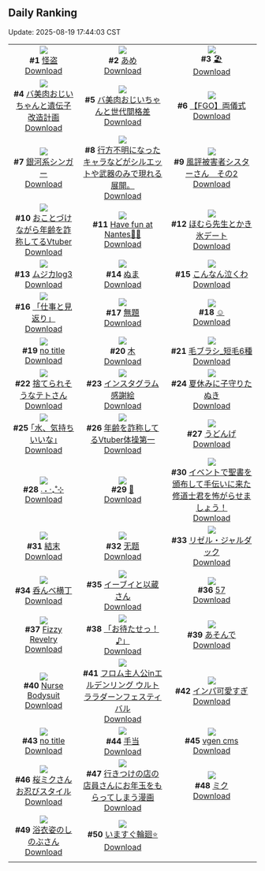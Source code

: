 ## Daily Ranking
Update: 2025-08-19 17:44:03 CST

|      |      |      |
| :----: | :----: | :----: |
| ![](https://i.pixiv.re/c/240x480/img-master/img/2025/08/17/17/58/54/134000762_p0_master1200.jpg)<br>**#1** [怪盗](https://www.pixiv.net/artworks/134000762)<br>[Download](https://i.pixiv.re/img-original/img/2025/08/17/17/58/54/134000762_p0.jpg) | ![](https://i.pixiv.re/c/240x480/img-master/img/2025/08/17/00/27/05/133974944_p0_master1200.jpg)<br>**#2** [あめ](https://www.pixiv.net/artworks/133974944)<br>[Download](https://i.pixiv.re/img-original/img/2025/08/17/00/27/05/133974944_p0.png) | ![](https://i.pixiv.re/c/240x480/img-master/img/2025/08/17/00/32/03/133975193_p0_master1200.jpg)<br>**#3** [🏖️](https://www.pixiv.net/artworks/133975193)<br>[Download](https://i.pixiv.re/img-original/img/2025/08/17/00/32/03/133975193_p0.jpg) |
| ![](https://i.pixiv.re/c/240x480/img-master/img/2025/08/18/00/01/05/134018359_p0_master1200.jpg)<br>**#4** [バ美肉おじいちゃんと遺伝子改造計画](https://www.pixiv.net/artworks/134018359)<br>[Download](https://i.pixiv.re/img-original/img/2025/08/18/00/01/05/134018359_p0.jpg) | ![](https://i.pixiv.re/c/240x480/img-master/img/2025/08/17/00/00/27/133973491_p0_master1200.jpg)<br>**#5** [バ美肉おじいちゃんと世代間格差](https://www.pixiv.net/artworks/133973491)<br>[Download](https://i.pixiv.re/img-original/img/2025/08/17/00/00/27/133973491_p0.jpg) | ![](https://i.pixiv.re/c/240x480/img-master/img/2025/08/18/00/07/44/134018870_p0_master1200.jpg)<br>**#6** [【FGO】両儀式](https://www.pixiv.net/artworks/134018870)<br>[Download](https://i.pixiv.re/img-original/img/2025/08/18/00/07/44/134018870_p0.jpg) |
| ![](https://i.pixiv.re/c/240x480/img-master/img/2025/08/17/15/55/31/133996600_p0_master1200.jpg)<br>**#7** [銀河系シンガー](https://www.pixiv.net/artworks/133996600)<br>[Download](https://i.pixiv.re/img-original/img/2025/08/17/15/55/31/133996600_p0.jpg) | ![](https://i.pixiv.re/c/240x480/img-master/img/2025/08/17/07/38/38/133983980_p0_master1200.jpg)<br>**#8** [行方不明になったキャラなどがシルエットや武器のみで現れる展開。](https://www.pixiv.net/artworks/133983980)<br>[Download](https://i.pixiv.re/img-original/img/2025/08/17/07/38/38/133983980_p0.jpg) | ![](https://i.pixiv.re/c/240x480/img-master/img/2025/08/17/08/02/25/133984463_p0_master1200.jpg)<br>**#9** [風評被害者シスターさん　その2](https://www.pixiv.net/artworks/133984463)<br>[Download](https://i.pixiv.re/img-original/img/2025/08/17/08/02/25/133984463_p0.png) |
| ![](https://i.pixiv.re/c/240x480/img-master/img/2025/08/17/21/41/15/134010736_p0_master1200.jpg)<br>**#10** [おことづけながら年齢を詐称してるVtuber](https://www.pixiv.net/artworks/134010736)<br>[Download](https://i.pixiv.re/img-original/img/2025/08/17/21/41/15/134010736_p0.png) | ![](https://i.pixiv.re/c/240x480/img-master/img/2025/08/17/16/52/53/133998503_p0_master1200.jpg)<br>**#11** [Have fun at Nantes🚢🚢](https://www.pixiv.net/artworks/133998503)<br>[Download](https://i.pixiv.re/img-original/img/2025/08/17/16/52/53/133998503_p0.png) | ![](https://i.pixiv.re/c/240x480/img-master/img/2025/08/17/21/17/52/134009614_p0_master1200.jpg)<br>**#12** [ほむら先生とかき氷デート](https://www.pixiv.net/artworks/134009614)<br>[Download](https://i.pixiv.re/img-original/img/2025/08/17/21/17/52/134009614_p0.png) |
| ![](https://i.pixiv.re/c/240x480/img-master/img/2025/08/17/18/20/11/134001799_p0_master1200.jpg)<br>**#13** [ムジカlog3](https://www.pixiv.net/artworks/134001799)<br>[Download](https://i.pixiv.re/img-original/img/2025/08/17/18/20/11/134001799_p0.jpg) | ![](https://i.pixiv.re/c/240x480/img-master/img/2025/08/17/11/11/58/133988587_p0_master1200.jpg)<br>**#14** [ぬま](https://www.pixiv.net/artworks/133988587)<br>[Download](https://i.pixiv.re/img-original/img/2025/08/17/11/11/58/133988587_p0.jpg) | ![](https://i.pixiv.re/c/240x480/img-master/img/2025/08/17/00/00/34/133973524_p0_master1200.jpg)<br>**#15** [こんなん泣くわ](https://www.pixiv.net/artworks/133973524)<br>[Download](https://i.pixiv.re/img-original/img/2025/08/17/00/00/34/133973524_p0.jpg) |
| ![](https://i.pixiv.re/c/240x480/img-master/img/2025/08/17/19/15/03/134003961_p0_master1200.jpg)<br>**#16** [「仕事と見返り」](https://www.pixiv.net/artworks/134003961)<br>[Download](https://i.pixiv.re/img-original/img/2025/08/17/19/15/03/134003961_p0.jpg) | ![](https://i.pixiv.re/c/240x480/img-master/img/2025/08/17/12/51/45/133991472_p0_master1200.jpg)<br>**#17** [無題](https://www.pixiv.net/artworks/133991472)<br>[Download](https://i.pixiv.re/img-original/img/2025/08/17/12/51/45/133991472_p0.jpg) | ![](https://i.pixiv.re/c/240x480/img-master/img/2025/08/17/05/47/25/133982176_p0_master1200.jpg)<br>**#18** [☺](https://www.pixiv.net/artworks/133982176)<br>[Download](https://i.pixiv.re/img-original/img/2025/08/17/05/47/25/133982176_p0.png) |
| ![](https://i.pixiv.re/c/240x480/img-master/img/2025/08/17/14/54/23/133994723_p0_master1200.jpg)<br>**#19** [no title](https://www.pixiv.net/artworks/133994723)<br>[Download](https://i.pixiv.re/img-original/img/2025/08/17/14/54/23/133994723_p0.jpg) | ![](https://i.pixiv.re/c/240x480/img-master/img/2025/08/17/22/08/16/134012232_p0_master1200.jpg)<br>**#20** [木](https://www.pixiv.net/artworks/134012232)<br>[Download](https://i.pixiv.re/img-original/img/2025/08/17/22/08/16/134012232_p0.png) | ![](https://i.pixiv.re/c/240x480/img-master/img/2025/08/17/06/00/18/133982431_p0_master1200.jpg)<br>**#21** [毛ブラシ_短毛6種](https://www.pixiv.net/artworks/133982431)<br>[Download](https://i.pixiv.re/img-original/img/2025/08/17/06/00/18/133982431_p0.jpg) |
| ![](https://i.pixiv.re/c/240x480/img-master/img/2025/08/17/12/12/17/133990390_p0_master1200.jpg)<br>**#22** [捨てられそうなテトさん](https://www.pixiv.net/artworks/133990390)<br>[Download](https://i.pixiv.re/img-original/img/2025/08/17/12/12/17/133990390_p0.png) | ![](https://i.pixiv.re/c/240x480/img-master/img/2025/08/17/20/28/24/134007042_p0_master1200.jpg)<br>**#23** [インスタグラム感謝絵](https://www.pixiv.net/artworks/134007042)<br>[Download](https://i.pixiv.re/img-original/img/2025/08/17/20/28/24/134007042_p0.jpg) | ![](https://i.pixiv.re/c/240x480/img-master/img/2025/08/18/12/07/27/134033318_p0_master1200.jpg)<br>**#24** [夏休みに子守りたぬき](https://www.pixiv.net/artworks/134033318)<br>[Download](https://i.pixiv.re/img-original/img/2025/08/18/12/07/27/134033318_p0.png) |
| ![](https://i.pixiv.re/c/240x480/img-master/img/2025/08/18/17/13/30/134039932_p0_master1200.jpg)<br>**#25** [｢水、気持ちいいな｣](https://www.pixiv.net/artworks/134039932)<br>[Download](https://i.pixiv.re/img-original/img/2025/08/18/17/13/30/134039932_p0.jpg) | ![](https://i.pixiv.re/c/240x480/img-master/img/2025/08/18/21/21/48/134049156_p0_master1200.jpg)<br>**#26** [年齢を詐称してるVtuber体操第一](https://www.pixiv.net/artworks/134049156)<br>[Download](https://i.pixiv.re/img-original/img/2025/08/18/21/21/48/134049156_p0.png) | ![](https://i.pixiv.re/c/240x480/img-master/img/2025/08/17/04/13/57/133980795_p0_master1200.jpg)<br>**#27** [うどんげ](https://www.pixiv.net/artworks/133980795)<br>[Download](https://i.pixiv.re/img-original/img/2025/08/17/04/13/57/133980795_p0.jpg) |
| ![](https://i.pixiv.re/c/240x480/img-master/img/2025/08/17/19/42/29/134005003_p0_master1200.jpg)<br>**#28** [‎܁ ˖  ‧₊˚⊹](https://www.pixiv.net/artworks/134005003)<br>[Download](https://i.pixiv.re/img-original/img/2025/08/17/19/42/29/134005003_p0.jpg) | ![](https://i.pixiv.re/c/240x480/img-master/img/2025/08/18/10/09/43/134030931_p0_master1200.jpg)<br>**#29** [🦋](https://www.pixiv.net/artworks/134030931)<br>[Download](https://i.pixiv.re/img-original/img/2025/08/18/10/09/43/134030931_p0.jpg) | ![](https://i.pixiv.re/c/240x480/img-master/img/2025/08/17/18/30/04/134002117_p0_master1200.jpg)<br>**#30** [イベントで聖書を頒布して手伝いに来た修道士君を怖がらせましょう！](https://www.pixiv.net/artworks/134002117)<br>[Download](https://i.pixiv.re/img-original/img/2025/08/17/18/30/04/134002117_p0.jpg) |
| ![](https://i.pixiv.re/c/240x480/img-master/img/2025/08/18/21/15/33/134048909_p0_master1200.jpg)<br>**#31** [結末](https://www.pixiv.net/artworks/134048909)<br>[Download](https://i.pixiv.re/img-original/img/2025/08/18/21/15/33/134048909_p0.jpg) | ![](https://i.pixiv.re/c/240x480/img-master/img/2025/08/18/00/53/51/134020818_p0_master1200.jpg)<br>**#32** [无题](https://www.pixiv.net/artworks/134020818)<br>[Download](https://i.pixiv.re/img-original/img/2025/08/18/00/53/51/134020818_p0.jpg) | ![](https://i.pixiv.re/c/240x480/img-master/img/2025/08/17/07/43/28/133983967_p0_master1200.jpg)<br>**#33** [リゼル・ジャルダック](https://www.pixiv.net/artworks/133983967)<br>[Download](https://i.pixiv.re/img-original/img/2025/08/17/07/43/28/133983967_p0.png) |
| ![](https://i.pixiv.re/c/240x480/img-master/img/2025/08/17/11/13/28/133988624_p0_master1200.jpg)<br>**#34** [呑んべ横丁](https://www.pixiv.net/artworks/133988624)<br>[Download](https://i.pixiv.re/img-original/img/2025/08/17/11/13/28/133988624_p0.png) | ![](https://i.pixiv.re/c/240x480/img-master/img/2025/08/17/19/39/30/134004884_p0_master1200.jpg)<br>**#35** [イーブイと以蔵さん](https://www.pixiv.net/artworks/134004884)<br>[Download](https://i.pixiv.re/img-original/img/2025/08/17/19/39/30/134004884_p0.jpg) | ![](https://i.pixiv.re/c/240x480/img-master/img/2025/08/17/19/27/18/134004398_p0_master1200.jpg)<br>**#36** [57](https://www.pixiv.net/artworks/134004398)<br>[Download](https://i.pixiv.re/img-original/img/2025/08/17/19/27/18/134004398_p0.jpg) |
| ![](https://i.pixiv.re/c/240x480/img-master/img/2025/08/17/01/07/35/133976527_p0_master1200.jpg)<br>**#37** [Fizzy Revelry](https://www.pixiv.net/artworks/133976527)<br>[Download](https://i.pixiv.re/img-original/img/2025/08/17/01/07/35/133976527_p0.png) | ![](https://i.pixiv.re/c/240x480/img-master/img/2025/08/17/15/10/58/133995294_p0_master1200.jpg)<br>**#38** [「お待たせっ！♪」](https://www.pixiv.net/artworks/133995294)<br>[Download](https://i.pixiv.re/img-original/img/2025/08/17/15/10/58/133995294_p0.jpg) | ![](https://i.pixiv.re/c/240x480/img-master/img/2025/08/17/20/08/29/134006260_p0_master1200.jpg)<br>**#39** [あそんで](https://www.pixiv.net/artworks/134006260)<br>[Download](https://i.pixiv.re/img-original/img/2025/08/17/20/08/29/134006260_p0.png) |
| ![](https://i.pixiv.re/c/240x480/img-master/img/2025/08/17/00/00/19/133973438_p0_master1200.jpg)<br>**#40** [Nurse Bodysuit](https://www.pixiv.net/artworks/133973438)<br>[Download](https://i.pixiv.re/img-original/img/2025/08/17/00/00/19/133973438_p0.png) | ![](https://i.pixiv.re/c/240x480/img-master/img/2025/08/17/16/29/18/133997750_p0_master1200.jpg)<br>**#41** [フロム主人公inエルデンリング ウルトララダーンフェスティバル](https://www.pixiv.net/artworks/133997750)<br>[Download](https://i.pixiv.re/img-original/img/2025/08/17/16/29/18/133997750_p0.png) | ![](https://i.pixiv.re/c/240x480/img-master/img/2025/08/18/00/01/06/134018361_p0_master1200.jpg)<br>**#42** [インパ可愛すぎ](https://www.pixiv.net/artworks/134018361)<br>[Download](https://i.pixiv.re/img-original/img/2025/08/18/00/01/06/134018361_p0.jpg) |
| ![](https://i.pixiv.re/c/240x480/img-master/img/2025/08/17/12/54/17/133991544_p0_master1200.jpg)<br>**#43** [no title](https://www.pixiv.net/artworks/133991544)<br>[Download](https://i.pixiv.re/img-original/img/2025/08/17/12/54/17/133991544_p0.jpg) | ![](https://i.pixiv.re/c/240x480/img-master/img/2025/08/18/07/00/03/134027634_p0_master1200.jpg)<br>**#44** [手当](https://www.pixiv.net/artworks/134027634)<br>[Download](https://i.pixiv.re/img-original/img/2025/08/18/07/00/03/134027634_p0.png) | ![](https://i.pixiv.re/c/240x480/img-master/img/2025/08/17/10/18/15/133987319_p0_master1200.jpg)<br>**#45** [vgen cms](https://www.pixiv.net/artworks/133987319)<br>[Download](https://i.pixiv.re/img-original/img/2025/08/17/10/18/15/133987319_p0.jpg) |
| ![](https://i.pixiv.re/c/240x480/img-master/img/2025/08/17/00/00/16/133973410_p0_master1200.jpg)<br>**#46** [桜ミクさんお忍びスタイル](https://www.pixiv.net/artworks/133973410)<br>[Download](https://i.pixiv.re/img-original/img/2025/08/17/00/00/16/133973410_p0.jpg) | ![](https://i.pixiv.re/c/240x480/img-master/img/2025/08/18/01/54/40/134022709_p0_master1200.jpg)<br>**#47** [行きつけの店の店員さんにお年玉をもらってしまう漫画](https://www.pixiv.net/artworks/134022709)<br>[Download](https://i.pixiv.re/img-original/img/2025/08/18/01/54/40/134022709_p0.jpg) | ![](https://i.pixiv.re/c/240x480/img-master/img/2025/08/17/09/18/25/133985923_p0_master1200.jpg)<br>**#48** [ミク](https://www.pixiv.net/artworks/133985923)<br>[Download](https://i.pixiv.re/img-original/img/2025/08/17/09/18/25/133985923_p0.jpg) |
| ![](https://i.pixiv.re/c/240x480/img-master/img/2025/08/17/18/35/05/134002331_p0_master1200.jpg)<br>**#49** [浴衣姿のしのぶさん](https://www.pixiv.net/artworks/134002331)<br>[Download](https://i.pixiv.re/img-original/img/2025/08/17/18/35/05/134002331_p0.jpg) | ![](https://i.pixiv.re/c/240x480/img-master/img/2025/08/18/18/34/39/134042510_p0_master1200.jpg)<br>**#50** [いますぐ輪廻⭐️](https://www.pixiv.net/artworks/134042510)<br>[Download](https://i.pixiv.re/img-original/img/2025/08/18/18/34/39/134042510_p0.jpg) |
|      |
